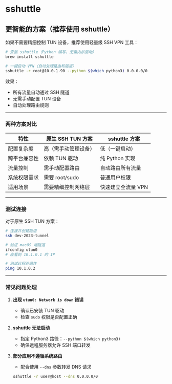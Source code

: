 
# sshuttle

## 更智能的方案（推荐使用 sshuttle）

如果不需要精细控制 TUN 设备，推荐使用轻量级 SSH VPN 工具：

```bash
# 安装 sshuttle（Python 编写，无需内核驱动）
brew install sshuttle

# 一键启动 VPN（自动处理路由和隧道）
sshuttle -r root@10.0.1.90 --python $(which python3) 0.0.0.0/0
```

效果：

- 所有流量自动通过 SSH 隧道
- 无需手动配置 TUN 设备
- 自动处理路由规则

---

### 两种方案对比

| 特性               | 原生 SSH TUN 方案          | sshuttle 方案               |
|--------------------|---------------------------|----------------------------|
| 配置复杂度         | 高（需手动管理设备）       | 低（一键启动）             |
| 跨平台兼容性       | 依赖 TUN 驱动             | 纯 Python 实现             |
| 流量控制           | 需手动配置路由            | 自动路由所有流量           |
| 系统权限需求       | 需要 root/sudo            | 普通用户权限               |
| 适用场景           | 需要精细控制网络层        | 快速建立全流量 VPN         |

---

### 测试连接

对于原生 SSH TUN 方案：

```bash
# 连接并创建隧道
ssh dev-2023-tunnel

# 验证 macOS 端隧道
ifconfig utun0
# 应看到 10.1.0.1 的 IP

# 测试远程连通性
ping 10.1.0.2
```

---

### 常见问题处理

1. **出现 `utun0: Network is down` 错误**
   - 确认已安装 TUN 驱动
   - 检查 `sudo` 权限是否配置正确

2. **sshuttle 无法启动**
   - 指定 Python3 路径：`--python $(which python3)`
   - 确保远程服务器允许 SSH 端口转发

3. **部分应用不遵循系统路由**
   - 配合使用 `--dns` 参数转发 DNS 请求

   ```bash
   sshuttle -r user@host --dns 0.0.0.0/0
   ```
